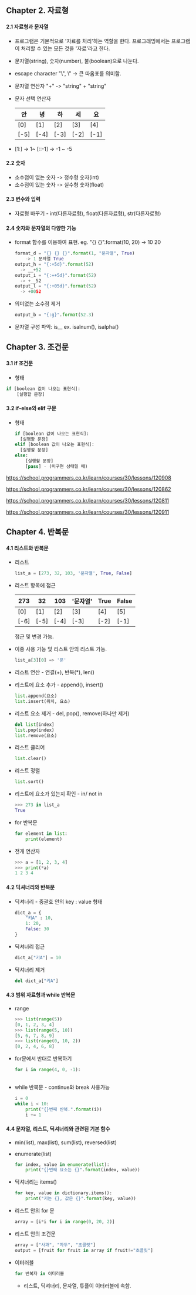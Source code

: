## Chapter 2. 자료형

#### 2.1 자료형과 문자열

- 프로그램은 기본적으로 '자료를 처리'하는 역할을 한다. 프로그래밍에서는 프로그램이 처리할 수 있는 모든 것을 '자료'라고 한다.

- 문자열(string), 숫자(number), 불(boolean)으로 나눈다.

- escape character "\\", \\" -> 큰 따옴표를 의미함.

- 문자열 연산자 "+" -> "string" + "string"

- 문자 선택 연산자

  | 안   | 녕   | 하   | 세   | 요   |
  | ---- | ---- | ---- | ---- | ---- |
  | [0]  | [1]  | [2]  | [3]  | [4]  |
  | [-5] | [-4] | [-3] | [-2] | [-1] |

- [1:] -> 1~            [::-1] -> -1 ~ -5

#### 2.2 숫자

- 소수점이 없는 숫자  ->  정수형 숫자(int)
- 소수점이 있는 숫자  ->  실수형 숫자(float)

#### 2.3 변수와 입력

- 자료형 바꾸기 - int(다른자료형), float(다른자료형), str(다른자료형)

#### 2.4 숫자와 문자열의 다양한 기능

- format 함수를 이용하여 표현. eg. "{} {}".format(10, 20)  ->  10 20

  ```python
  format_d = "{} {} {}".format(1, "문자열", True)
      -> 1 문자열 True
  output_h = "{:+5d}".format(52)
  	-> __+52
  output_i = "{:=+5d}".format(52)
  	-> +__52
  output_l = "{:+05d}".format(52)
  	-> +0052
  ```

- 의미없는 소수점 제거

  ```python
  output_b = "{:g}".format(52.3)
  ```

- 문자열 구성 파악: is__ ex. isalnum(), isalpha()



## Chapter 3. 조건문

#### 3.1 if 조건문

- 형태

```python
if [boolean 값이 나오는 표현식]:
    [실행할 문장]
```

#### 3.2 if-else와 elif 구문

- 형태

  ```python
  if [boolean 값이 나오는 표현식]:
  	[실행할 문장]
  elif [boolean 값이 나오는 표현식]:
  	[실행할 문장]
  else:
      [실행할 문장]
      [pass] - (미구현 상태일 때)
  ```

https://school.programmers.co.kr/learn/courses/30/lessons/120908

https://school.programmers.co.kr/learn/courses/30/lessons/120862

https://school.programmers.co.kr/learn/courses/30/lessons/120811

https://school.programmers.co.kr/learn/courses/30/lessons/120911





## Chapter 4. 반복문

#### 4.1 리스트와 반복문

- 리스트

  ```python
  list_a = [273, 32, 103, '문자열', True, False]
  ```

- 리스트 항목에 접근

  | 273  | 32   | 103  | '문자열' | True | False |
  | ---- | ---- | ---- | -------- | ---- | ----- |
  | [0]  | [1]  | [2]  | [3]      | [4]  | [5]   |
  | [-6] | [-5] | [-4] | [-3]     | [-2] | [-1]  |

  접근 및 변경 가능.

- 이중 사용 가능 및 리스트 안의 리스트 가능.

  ```python
  list_a[3][0] => '문'
  ```

- 리스트 연산 - 연결(+), 반복(*), len()

- 리스트에 요소 추가 - append(), insert()

  ```python
  list.append(요소)
  list.insert(위치, 요소)
  ```

- 리스트 요소 제거 - del, pop(), remove(하나만 제거)

  ```python
  del list[index]
  list.pop(index)
  list.remove(요소)
  ```

- 리스트 클리어

  ```python
  list.clear()
  ```

- 리스트 정렬

  ```python
  list.sort() 
  ```

- 리스트에 요소가 있는지 확인 - in/ not in

  ```python
  >>> 273 in list_a
  True
  ```

- for 반복문

  ```python
  for element in list:
      print(element)
  ```

- 전개 연산자

  ```python
  >>> a = [1, 2, 3, 4]
  >>> print(*a)
  1 2 3 4
  ```

#### 4.2 딕셔너리와 반복문

- 딕셔너리 - 중괄호 안의 key : value 형태

  ```python
  dict_a = {
      "키A" : 10,
      1: 20,
      False: 30
  }
  ```

- 딕셔너리 접근 

  ```python
  dict_a["키A"] = 10
  ```

- 딕셔너리 제거

  ```python
  del dict_a["키A"]
  ```

#### 4.3 범위 자료형과 while 반복문

- range

  ```python
  >>> list(range(5))
  [0, 1, 2, 3, 4]
  >>> list(range(5, 10))
  [5, 6, 7, 8, 9]
  >>> list(range(0, 10, 2))
  [0, 2, 4, 6, 8]
  ```

- for문에서 반대로 반복하기

  ```python
  for i in range(4, 0, -1):
      
  ```

- while 반복문 - continue와 break 사용가능

  ```python
  i = 0
  while i < 10:
      print("{}번째 반복.".format(i))
      i += 1
  ```

#### 4.4 문자열, 리스트, 딕셔너리와 관련된 기본 함수

- min(list), max(list), sum(list), reversed(list)

- enumerate(list)

  ```python
  for index, value in enumerate(list):
      print("{}번째 요소는 {}".format(index, value))
  ```

- 딕셔너리는 items()

  ```python
  for key, value in dictionary.items():
      print("키는 {}, 값은 {}".format(key, value))
  ```

- 리스트 안의 for 문

  ```python
  array = [i*i for i in range(0, 20, 2)]
  ```

- 리스트 안의 조건문

  ```python
  array = ["사과", "자두", "초콜릿"]
  output = [fruit for fruit in array if fruit!="초콜릿"]
  ```

- 이터러블

  ```python
  for 반복자 in 이터러블
  ```

  - 리스트, 딕셔너리, 문자열, 튜플이 이터러블에 속함.



